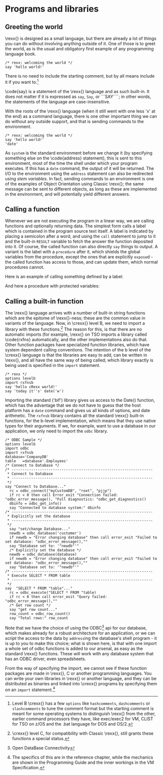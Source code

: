 # Programs and libraries

## Greeting the world

\rexx{} is designed as a small language, but there are already a lot of  things you can do without involving anything outside of it. One of those is to greet the world, as is the usual and obligatory first example of any programming language book.

```rexx <!--hello.rexx-->
/* rexx: welcoming the world */
say 'hello world!'
```

There is no need to include the starting comment, but by all means include it if you want to.[^1]

[^1]: Level B \crexx{} has a few ```options``` like ```hashcomments```, ```dashcomments``` or ```slashcomments``` to tune the comment format but the starting comment is meant for some operating systems to distinguish \rexx{} from the other, earlier command processors they have, like exec/exec2 for VM, CLIST for TSO on z/OS and the .bat language for DOS and OS/2.

\code{say} is a statement of the \rexx{} language and as such built-in. It does not matter if it is expressed as ```say```, ```Say```, or ```SAY````; in other words, the statements of the language are case-insensitive.

With the roots of the \rexx{} language (when it still went with one less 'x' at the end) as a command language, there is one other important thing we can do without any outside support, and that is sending commands to the environment.

```rexx <!--helloaddress.rexx-->
/* rexx: welcoming the world */
say 'hello world!'
'date'
```

As ```system``` is the standard environment before we change it (by specifying something else on the \code{address} statement), this is sent to this environment, most of the time the shell under which your program executes. If this has a ```date``` command, the output of it will be returned. The I/O to the environment using the ```address``` statement can also be redirected using *stem variables*. In fact, sending commands to an environment is one of the examples of Object Orientation using Classic \rexx{}; the same message can be sent to different objects, as long as these are implemented in the environment, and will potentially yield different answers.

## Calling a function

Whenever we are not executing the program in a linear way, we are calling functions and optionally returning data. The simplest form calls a label which is contained in the program source text itself. A label is indicated by placing a semicolon after a word, and using the ```call``` statement to jump to it and the built-in ```RESULT``` variable to fetch the answer the function deposited into it. Of course, the called function can also directly ```say``` things to output. A variant is the label with a ```procedure``` after it, which shields the global variables from the procedure, except the ones that are explicitly ```expose```d - the called function has access to those, and can update them, which normal procedures cannot.

Here is an example of calling something defined by a label:




And here a procedure with protected variables:


## Calling a built-in function

The \rexx{} language arrives with a number of built-in string functions which are the epitome of \rexx{}-ness; these are the common value in variants of the language. Now, in \crexx{} level B, we need to import a library with these functions.[^2] The reason for this, is that there are no automatic imports (for example, \rexx{} on TSO imports a library called \code{rxfns} automatically, and the other implementations also do that. Other function packages have specialized function libraries, which have system dependent calling conventions. The intention of the b level of the \crexx{} language is that the libraries are easy to add, can be written in \rexx{}, and all have the same way of being called; which library exactly is being used is specified in the ```import``` statement.

[^2]: \crexx{} level C, for compatibility with Classic \rexx{}, still grants these functions a special status.


```rexx <!--hellodate.rexx-->
/* rexx */
options levelb
import rxfnsb
say 'hello cRexx world!'
say 'today it''s' date('w')
```

Importing the standard ('bif') library gives us access to the Date() function, which has the advantage that we do not have to guess that the host platform has a ```date``` command and gives us all kinds of options, and date arithmetic. The ```rxfnsb``` library contains all the standard \rexx{} built-in functions, for the b-level implementation, which means that they use native types for their arguments. If we, for example, want to use a database in our application, we only need to import the ```odbc``` library.

```rexx <!--odbc.rexx-->
/* ODBC Sample */
options levelb
import odbc
import rxfnsb
database='CompanyDB'
table   =database'.Employees'
/* Connect to Database */
/* -----------------------------------------------------------------
 * Connect to Database
 * -----------------------------------------------------------------
 */
say "Connect to Database..."
  rc = odbc_connect("myCustomDB", "root", "pjjp")
  if rc < 0 then call Error_exit "Connection failed: "odbc_error_message(), "Full diagnostics: "odbc_get_diagnostics()
  dbinfo = odbc_get_info()
  say "Connected to database system:" dbinfo
/* -----------------------------------------------------------------
 * Explicitly set the database
 * -----------------------------------------------------------------
 */
  say "set/change Database..."
  newdb = odbc_database('customer')
  if newdb = "Error changing database" then call error_exit "Failed to set database: "odbc_error_message(),""
  say "Database set to: '"newdb"'"
  /* Explicitly set the database */
  newdb = odbc_database(database)
  if newdb = "Error changing database" then call error_exit "Failed to set database: "odbc_error_message(),""
  say "Database set to: '"newdb"'"
/* -----------------------------------------------------------------
 * Execute SELECT * FROM table
 * -----------------------------------------------------------------
 */
say  "SELECT * FROM "table"..."
  rc = odbc_execute("SELECT * FROM "table)
  if rc < 0 then call error_exit "Query failed: "odbc_error_message(),""
  /* Get row count */
  say "get row count..."
  row_count = odbc_row_count()
  say "Total rows:" row_count
```

Note that we have the choice of using the ODBC[^3] api for our database, which makes already for a robust architecture for an application, or we can *script* the access to the data by ```address```ing the database's shell program - it is up to you to make this choice; what is shown here, is that with one import a whole set of odbc functions is added to our arsenal, as easy as the standard \rexx{} functions. These will work with any database system that has an ODBC driver, even spreadsheets.

From the way of specifying the import, we cannot see if these function packages are made in \rexx{}, C or another programming languages. You can write your own libraries in \rexx{} or another language, and they can be distributed as binaries and linked into \crexx{} programs by specifying them on an ```import``` statement.[^4]

[^4]: The specifics of this are in the reference chapter, while the mechanics are shown in the Programming Guide and the inner workings in the VM Specification.

[^3]: Open DataBase Connectivity

